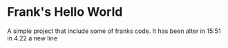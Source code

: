 # Frank's Hello World
A simple project that include some of franks code.
It has been alter in 15:51 in 4.22
a new line